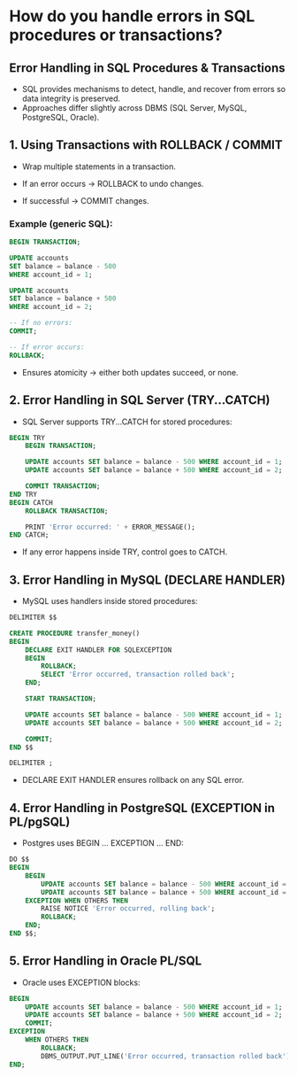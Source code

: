 # How do you handle errors in SQL procedures or transactions?

## Error Handling in SQL Procedures & Transactions

- SQL provides mechanisms to detect, handle, and recover from errors so data integrity is preserved.
- Approaches differ slightly across DBMS (SQL Server, MySQL, PostgreSQL, Oracle).

## 1. Using Transactions with ROLLBACK / COMMIT

- Wrap multiple statements in a transaction.

- If an error occurs → ROLLBACK to undo changes.

- If successful → COMMIT changes.

### Example (generic SQL):
```sql
BEGIN TRANSACTION;

UPDATE accounts
SET balance = balance - 500
WHERE account_id = 1;

UPDATE accounts
SET balance = balance + 500
WHERE account_id = 2;

-- If no errors:
COMMIT;

-- If error occurs:
ROLLBACK;

```
- Ensures atomicity → either both updates succeed, or none.

## 2. Error Handling in SQL Server (TRY...CATCH)

- SQL Server supports TRY...CATCH for stored procedures:
```sql
BEGIN TRY
    BEGIN TRANSACTION;

    UPDATE accounts SET balance = balance - 500 WHERE account_id = 1;
    UPDATE accounts SET balance = balance + 500 WHERE account_id = 2;

    COMMIT TRANSACTION;
END TRY
BEGIN CATCH
    ROLLBACK TRANSACTION;

    PRINT 'Error occurred: ' + ERROR_MESSAGE();
END CATCH;
```

- If any error happens inside TRY, control goes to CATCH.

## 3. Error Handling in MySQL (DECLARE HANDLER)

- MySQL uses handlers inside stored procedures:
```sql
DELIMITER $$

CREATE PROCEDURE transfer_money()
BEGIN
    DECLARE EXIT HANDLER FOR SQLEXCEPTION
    BEGIN
        ROLLBACK;
        SELECT 'Error occurred, transaction rolled back';
    END;

    START TRANSACTION;

    UPDATE accounts SET balance = balance - 500 WHERE account_id = 1;
    UPDATE accounts SET balance = balance + 500 WHERE account_id = 2;

    COMMIT;
END $$

DELIMITER ;

```
- DECLARE EXIT HANDLER ensures rollback on any SQL error.

## 4. Error Handling in PostgreSQL (EXCEPTION in PL/pgSQL)

- Postgres uses BEGIN … EXCEPTION … END:
```sql
DO $$
BEGIN
    BEGIN
        UPDATE accounts SET balance = balance - 500 WHERE account_id = 1;
        UPDATE accounts SET balance = balance + 500 WHERE account_id = 2;
    EXCEPTION WHEN OTHERS THEN
        RAISE NOTICE 'Error occurred, rolling back';
        ROLLBACK;
    END;
END $$;
```
## 5. Error Handling in Oracle PL/SQL

- Oracle uses EXCEPTION blocks:
```sql
BEGIN
    UPDATE accounts SET balance = balance - 500 WHERE account_id = 1;
    UPDATE accounts SET balance = balance + 500 WHERE account_id = 2;
    COMMIT;
EXCEPTION
    WHEN OTHERS THEN
        ROLLBACK;
        DBMS_OUTPUT.PUT_LINE('Error occurred, transaction rolled back');
END;
```